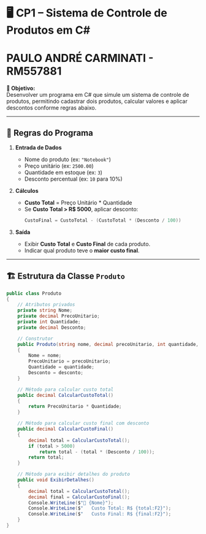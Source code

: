 # 🖥️ CP1 – Sistema de Controle de Produtos em C#

# PAULO ANDRÉ CARMINATI - RM557881

**🎯 Objetivo:**  
Desenvolver um programa em C# que simule um sistema de controle de produtos, permitindo cadastrar dois produtos, calcular valores e aplicar descontos conforme regras abaixo.

---

## 📜 Regras do Programa

1. **Entrada de Dados**  
   - Nome do produto (ex: `"Notebook"`)  
   - Preço unitário (ex: `2500.00`)  
   - Quantidade em estoque (ex: `3`)  
   - Desconto percentual (ex: `10` para 10%)

2. **Cálculos**  
   - **Custo Total** = Preço Unitário * Quantidade  
   - Se **Custo Total > R$ 5000**, aplicar desconto:  
     ```csharp
     CustoFinal = CustoTotal - (CustoTotal * (Desconto / 100))
     ```

3. **Saída**  
   - Exibir **Custo Total** e **Custo Final** de cada produto.  
   - Indicar qual produto teve o **maior custo final**.

---

## 🏗️ Estrutura da Classe `Produto`

```csharp
public class Produto
{
    // Atributos privados
    private string Nome;
    private decimal PrecoUnitario;
    private int Quantidade;
    private decimal Desconto;

    // Construtor
    public Produto(string nome, decimal precoUnitario, int quantidade, decimal desconto)
    {
        Nome = nome;
        PrecoUnitario = precoUnitario;
        Quantidade = quantidade;
        Desconto = desconto;
    }

    // Método para calcular custo total
    public decimal CalcularCustoTotal()
    {
        return PrecoUnitario * Quantidade;
    }

    // Método para calcular custo final com desconto
    public decimal CalcularCustoFinal()
    {
        decimal total = CalcularCustoTotal();
        if (total > 5000)
            return total - (total * (Desconto / 100));
        return total;
    }

    // Método para exibir detalhes do produto
    public void ExibirDetalhes()
    {
        decimal total = CalcularCustoTotal();
        decimal final = CalcularCustoFinal();
        Console.WriteLine($"🛒 {Nome}");
        Console.WriteLine($"   Custo Total: R$ {total:F2}");
        Console.WriteLine($"   Custo Final: R$ {final:F2}");
    }
}
